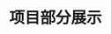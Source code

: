 # 项目部分展示
[](.\picture\pic1.png)

[](.\picture\pic2.png)

[](.\picture\pic3.png)

[](.\picture\pic4.png)

[](.\picture\pic5.png)

